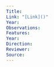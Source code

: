 ```yaml
---
Title: 
Link: "[Link]()"
Year: 
Observations:
Features: 
Year: 
Direction: 
Reviewer: 
Source:
---
```

